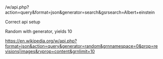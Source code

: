 /w/api.php?action=query&format=json&generator=search&gsrsearch=Albert+einstein

Correct api setup

Random with generator, yields 10

https://en.wikipedia.org/w/api.php?format=json&action=query&generator=random&grnnamespace=0&prop=revisions|images&rvprop=content&grnlimit=10
